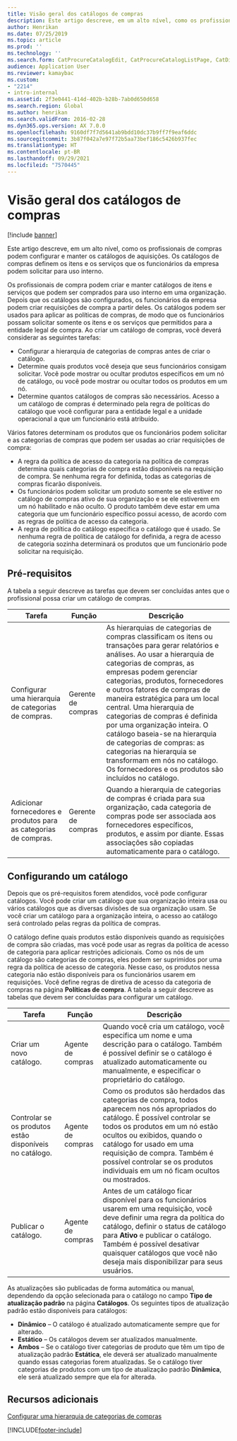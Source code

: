 ```yaml
---
title: Visão geral dos catálogos de compras
description: Este artigo descreve, em um alto nível, como os profissionais de compras podem configurar e manter os catálogos de aquisições. Os catálogos de compras definem os itens e os serviços que os funcionários da empresa podem solicitar para uso interno.
author: Henrikan
ms.date: 07/25/2019
ms.topic: article
ms.prod: ''
ms.technology: ''
ms.search.form: CatProcureCatalogEdit, CatProcureCatalogListPage, CatDisplayProductRelationAdd
audience: Application User
ms.reviewer: kamaybac
ms.custom:
- "2214"
- intro-internal
ms.assetid: 2f3e0441-414d-402b-b28b-7ab0d650d658
ms.search.region: Global
ms.author: henrikan
ms.search.validFrom: 2016-02-28
ms.dyn365.ops.version: AX 7.0.0
ms.openlocfilehash: 9160df7f7d5641ab9bdd10dc37b9ff7f9eaf6ddc
ms.sourcegitcommit: 3b87f042a7e97f72b5aa73bef186c5426b937fec
ms.translationtype: HT
ms.contentlocale: pt-BR
ms.lasthandoff: 09/29/2021
ms.locfileid: "7570445"
---
```

# <a name="procurement-catalogs-overview"></a>Visão geral dos catálogos de compras

[!include [banner](../includes/banner.md)]

Este artigo descreve, em um alto nível, como os profissionais de compras podem configurar e manter os catálogos de aquisições. Os catálogos de compras definem os itens e os serviços que os funcionários da empresa podem solicitar para uso interno.

Os profissionais de compra podem criar e manter catálogos de itens e serviços que podem ser comprados para uso interno em uma organização. Depois que os catálogos são configurados, os funcionários da empresa podem criar requisições de compra a partir deles. Os catálogos podem ser usados para aplicar as políticas de compras, de modo que os funcionários possam solicitar somente os itens e os serviços que permitidos para a entidade legal de compra. Ao criar um catálogo de compras, você deverá considerar as seguintes tarefas:

-   Configurar a hierarquia de categorias de compras antes de criar o catálogo.
-   Determine quais produtos você deseja que seus funcionários consigam solicitar. Você pode mostrar ou ocultar produtos específicos em um nó de catálogo, ou você pode mostrar ou ocultar todos os produtos em um nó.
-   Determine quantos catálogos de compras são necessários. Acesso a um catálogo de compras é determinado pela regra de políticas do catálogo que você configurar para a entidade legal e a unidade operacional a que um funcionário está atribuído.

Vários fatores determinam os produtos que os funcionários podem solicitar e as categorias de compras que podem ser usadas ao criar requisições de compra:

-   A regra da política de acesso da categoria na política de compras determina quais categorias de compra estão disponíveis na requisição de compra. Se nenhuma regra for definida, todas as categorias de compras ficarão disponíveis.
-   Os funcionários podem solicitar um produto somente se ele estiver no catálogo de compras ativo de sua organização e se ele estiverem em um nó habilitado e não oculto. O produto também deve estar em uma categoria que um funcionário específico possui acesso, de acordo com as regras de política de acesso da categoria.
-   A regra de política do catálogo especifica o catálogo que é usado. Se nenhuma regra de política de catálogo for definida, a regra de acesso de categoria sozinha determinará os produtos que um funcionário pode solicitar na requisição.

## <a name="prerequisites"></a>Pré-requisitos
A tabela a seguir descreve as tarefas que devem ser concluídas antes que o profissional possa criar um catálogo de compras.

| Tarefa                                                | Função               | Descrição                                                                                                                                                                                                                                                                                                                                                                                                                                                                                                             |
|-----------------------------------------------------|--------------------|-------------------------------------------------------------------------------------------------------------------------------------------------------------------------------------------------------------------------------------------------------------------------------------------------------------------------------------------------------------------------------------------------------------------------------------------------------------------------------------------------------------------------|
| Configurar uma hierarquia de categorias de compras.            | Gerente de compras | As hierarquias de categorias de compras classificam os itens ou transações para gerar relatórios e análises. Ao usar a hierarquia de categorias de compras, as empresas podem gerenciar categorias, produtos, fornecedores e outros fatores de compras de maneira estratégica para um local central. Uma hierarquia de categorias de compras é definida por uma organização inteira. O catálogo baseia-se na hierarquia de categorias de compras: as categorias na hierarquia se transformam em nós no catálogo. Os fornecedores e os produtos são incluídos no catálogo. |
| Adicionar fornecedores e produtos para as categorias de compras. | Gerente de compras | Quando a hierarquia de categorias de compras é criada para sua organização, cada categoria de compras pode ser associada aos fornecedores específicos, produtos, e assim por diante. Essas associações são copiadas automaticamente para o catálogo.                                                                                                                                                                                                                                                                                           |

## <a name="setting-up-a-catalog"></a>Configurando um catálogo
Depois que os pré-requisitos forem atendidos, você pode configurar catálogos. Você pode criar um catálogo que sua organização inteira usa ou vários catálogos que as diversas divisões de sua organização usam. Se você criar um catálogo para a organização inteira, o acesso ao catálogo será controlado pelas regras da política de compras.  

O catálogo define quais produtos estão disponíveis quando as requisições de compra são criadas, mas você pode usar as regras da política de acesso de categoria para aplicar restrições adicionais. Como os nós de um catálogo são categorias de compras, eles podem ser suprimidos por uma regra da política de acesso de categoria. Nesse caso, os produtos nessa categoria não estão disponíveis para os funcionários usarem em requisições. Você define regras de diretiva de acesso da categoria de compras na página **Políticas de compra**. A tabela a seguir descreve as tabelas que devem ser concluídas para configurar um catálogo.

| Tarefa                                                   | Função             | Descrição                                                                                                                                                                                                                                                                                                                  |
|--------------------------------------------------------|------------------|------------------------------------------------------------------------------------------------------------------------------------------------------------------------------------------------------------------------------------------------------------------------------------------------------------------------------|
| Criar um novo catálogo.                                  | Agente de compras | Quando você cria um catálogo, você especifica um nome e uma descrição para o catálogo. Também é possível definir se o catálogo é atualizado automaticamente ou manualmente, e especificar o proprietário do catálogo.                                                                                                                                      |
| Controlar se os produtos estão disponíveis no catálogo. | Agente de compras | Como os produtos são herdados das categorias de compra, todos aparecem nos nós apropriados do catálogo. É possível controlar se todos os produtos em um nó estão ocultos ou exibidos, quando o catálogo for usado em uma requisição de compra. Também é possível controlar se os produtos individuais em um nó ficam ocultos ou mostrados. |
| Publicar o catálogo.                                   | Agente de compras | Antes de um catálogo ficar disponível para os funcionários usarem em uma requisição, você deve definir uma regra da política do catálogo, definir o status de catálogo para **Ativo** e publicar o catálogo. Também é possível desativar quaisquer catálogos que você não deseja mais disponibilizar para seus usuários.                                              |

As atualizações são publicadas de forma automática ou manual, dependendo da opção selecionada para o catálogo no campo **Tipo de atualização padrão** na página **Catálogos**. Os seguintes tipos de atualização padrão estão disponíveis para catálogos:

-   **Dinâmico** – O catálogo é atualizado automaticamente sempre que for alterado.
-   **Estático** – Os catálogos devem ser atualizados manualmente.
-   **Ambos** – Se o catálogo tiver categorias de produto que têm um tipo de atualização padrão **Estática**, ele deverá ser atualizado manualmente quando essas categorias forem atualizadas. Se o catálogo tiver categorias de produtos com um tipo de atualização padrão **Dinâmica**, ele será atualizado sempre que ela for alterada.


## <a name="additional-resources"></a>Recursos adicionais

[Configurar uma hierarquia de categorias de compras](tasks/set-up-procurement-category-hierarchy.md)





[!INCLUDE[footer-include](../../includes/footer-banner.md)]